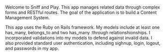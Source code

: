 Welcome to Sniff and Play. This app manages related data through complex forms and RESTful routes. The goal of the application is to build a Content Management System. 

This app uses the Ruby on Rails framework. My models include at least one has_many, belongs_to and two has_many :through relationshionships. I incorporated validations into my models to defend against invalid data. I also provided standard user authentication, including sighnup, login, logout, and passwords in my app. 
